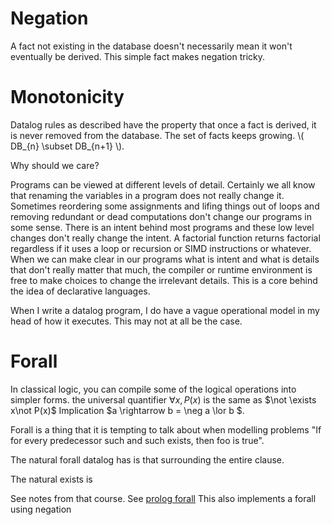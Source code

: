 # Negation

A fact not existing in the database doesn't necessarily mean it won't eventually be derived. This simple fact makes negation tricky.

# Monotonicity
Datalog rules as described have the property that once a fact is derived, it is never removed from the database. The set of facts keeps growing. \\( DB_{n} \subset DB_{n+1} \\).

Why should we care?

Programs can be viewed at different levels of detail. Certainly we all know that renaming the variables in a program does not really change it. Sometimes reordering some assignments and lifing things out of loops and removing redundant or dead computations don't change our programs in some sense.
There is an intent behind most programs and these low level changes don't really change the intent. A factorial function returns factorial regardless if it uses a loop or recursion or SIMD instructions or whatever.
When we can make clear in our programs what is intent and what is details that don't really matter that much, the compiler or runtime environment is free to make choices to change the irrelevant details. This is a core behind the idea of declarative languages.

When I write a datalog program, I do have a vague operational model in my head of how it executes. This may not at all be the case.




# Forall
In classical logic, you can compile some of the logical operations into simpler forms.
the universal quantifier $\forall x, P(x)$ is the same as $\not \exists x\not P(x)$
Implication $a \rightarrow b = \neg a \lor b $.

Forall is a thing that it is tempting to talk about when modelling problems
"If for every predecessor such and such exists, then foo is true".

The natural forall datalog has is that surrounding the entire clause.

The natural exists is 

See notes from that course.
See [prolog forall](https://www.swi-prolog.org/pldoc/man?predicate=forall/2) This also implements a forall using negation





